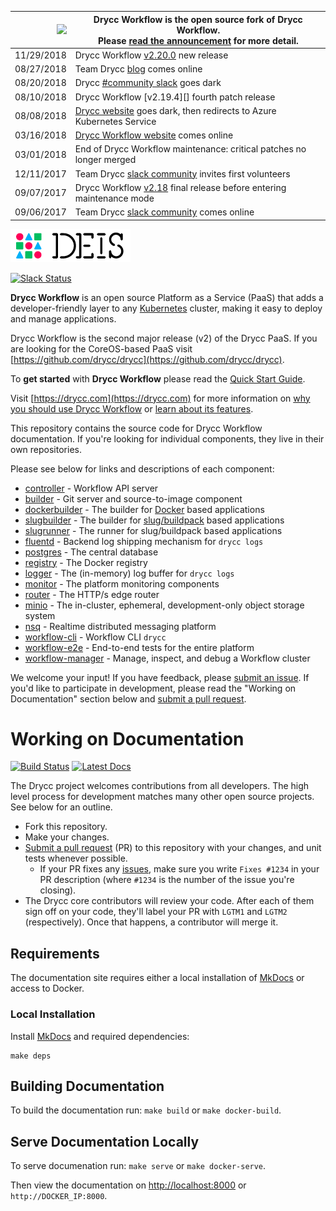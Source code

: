
|![](https://upload.wikimedia.org/wikipedia/commons/thumb/1/17/Warning.svg/156px-Warning.svg.png) | Drycc Workflow is the open source fork of Drycc Workflow.<br />Please [read the announcement][] for more detail. |
|---:|---|
| 11/29/2018 | Drycc Workflow [v2.20.0][] new release |
| 08/27/2018 | Team Drycc [blog][] comes online |
| 08/20/2018 | Drycc [#community slack][] goes dark |
| 08/10/2018 | Drycc Workflow [v2.19.4][] fourth patch release |
| 08/08/2018 | [Drycc website][] goes dark, then redirects to Azure Kubernetes Service |
| 03/16/2018 | [Drycc Workflow website][] comes online |
| 03/01/2018 | End of Drycc Workflow maintenance: critical patches no longer merged |
| 12/11/2017 | Team Drycc [slack community][] invites first volunteers |
| 09/07/2017 | Drycc Workflow [v2.18][] final release before entering maintenance mode |
| 09/06/2017 | Team Drycc [slack community][] comes online |

![](https://raw.githubusercontent.com/drycc/workflow/master/themes/drycc/static/img/drycc_logo.png)

[![Slack Status](https://slack.drycc.com/badge.svg)](https://slack.drycc.com/)

**Drycc Workflow** is an open source Platform as a Service (PaaS) that adds a developer-friendly layer to any [Kubernetes][k8s-home] cluster, making it easy to deploy and manage applications.

Drycc Workflow is the second major release (v2) of the Drycc PaaS. If you are looking for the CoreOS-based PaaS visit [https://github.com/drycc/drycc](https://github.com/drycc/drycc).

To **get started** with **Drycc Workflow** please read the [Quick Start Guide](https://drycc.com/docs/workflow/quickstart/).

Visit [https://drycc.com](https://drycc.com) for more information on [why you should use Drycc Workflow](https://drycc.com/why-drycc/) or [learn about its features](https://drycc.com/how-it-works/).

This repository contains the source code for Drycc Workflow documentation. If you're looking for individual components, they live in their own repositories.

Please see below for links and descriptions of each component:

- [controller](https://github.com/drycc/controller) - Workflow API server
- [builder](https://github.com/drycc/builder) - Git server and source-to-image component
- [dockerbuilder](https://github.com/drycc/dockerbuilder) - The builder for [Docker](https://www.docker.com/) based applications
- [slugbuilder](https://github.com/drycc/slugbuilder) - The builder for [slug/buildpack](https://devcenter.heroku.com/articles/slug-compiler) based applications
- [slugrunner](https://github.com/drycc/slugrunner) - The runner for slug/buildpack based applications
- [fluentd](https://github.com/drycc/fluentd) - Backend log shipping mechanism for `drycc logs`
- [postgres](https://github.com/drycc/postgres) - The central database
- [registry](https://github.com/drycc/registry) - The Docker registry
- [logger](https://github.com/drycc/logger) - The (in-memory) log buffer for `drycc logs`
- [monitor](https://github.com/drycc/monitor) - The platform monitoring components
- [router](https://github.com/drycc/router) - The HTTP/s edge router
- [minio](https://github.com/drycc/minio) - The in-cluster, ephemeral, development-only object storage system
- [nsq](https://github.com/drycc/nsq) - Realtime distributed messaging platform
- [workflow-cli](https://github.com/drycc/workflow-cli) - Workflow CLI `drycc`
- [workflow-e2e](https://github.com/drycc/workflow-e2e) - End-to-end tests for the entire platform
- [workflow-manager](https://github.com/drycc/workflow-manager) - Manage, inspect, and debug a Workflow cluster

We welcome your input! If you have feedback, please [submit an issue][issues]. If you'd like to participate in development, please read the "Working on Documentation" section below and [submit a pull request][prs].

# Working on Documentation

[![Build Status](https://travis-ci.org/drycc/workflow.svg?branch=master)](https://travis-ci.org/drycc/workflow)
[![Latest Docs](http://img.shields.io/badge/docs-latest-fc1e5e.svg)](http://docs-v2.readthedocs.org/en/latest/)

The Drycc project welcomes contributions from all developers. The high level process for development matches many other open source projects. See below for an outline.

* Fork this repository.
* Make your changes.
* [Submit a pull request][prs] (PR) to this repository with your changes, and unit tests whenever possible.
	* If your PR fixes any [issues][issues], make sure you write `Fixes #1234` in your PR description (where `#1234` is the number of the issue you're closing).
* The Drycc core contributors will review your code. After each of them sign off on your code, they'll label your PR with `LGTM1` and `LGTM2` (respectively). Once that happens, a contributor will merge it.

## Requirements

The documentation site requires either a local installation of [MkDocs][] or access to Docker.

### Local Installation

Install [MkDocs][] and required dependencies:

```
make deps
```

## Building Documentation

To build the documentation run: `make build` or `make docker-build`.

## Serve Documentation Locally

To serve documenation run: `make serve` or `make docker-serve`.

Then view the documentation on [http://localhost:8000](http://localhost:8000) or `http://DOCKER_IP:8000`.

[k8s-home]: http://kubernetes.io
[install-k8s]: http://kubernetes.io/gettingstarted/
[mkdocs]: http://www.mkdocs.org/
[issues]: https://github.com/drycc/workflow/issues
[prs]: https://github.com/drycc/workflow/pulls
[Drycc website]: http://drycc.com/
[blog]: https://blog.drycc.info/blog/
[read the announcement]: https://blog.drycc.info/blog/posts/announcements/drycc-workflow-drycc-fork.html
[#community slack]: https://slack.drycc.cc/
[slack community]: https://slack.drycc.com/
[v2.18]: https://github.com/drycc/workflow/releases/tag/v2.18.0
[Drycc Workflow website]: https://web.drycc.com
[v2.19.0]: https://gist.github.com/Cryptophobia/24c204583b18b9fc74c629fb2b62dfa3
[v2.20.0]: https://gist.github.com/Cryptophobia/667cc30f42dc38d6784212eea00bfc58
